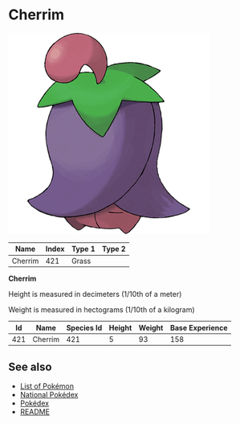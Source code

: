 # Cherrim


![Cherrim](images/421.png)

| **Name** | **Index** | **Type 1** | **Type 2** |
|----|----|----|----|
| Cherrim | 421 | Grass  |  |

**Cherrim** 


Height is measured in decimeters (1/10th of a meter)

Weight is measured in hectograms (1/10th of a kilogram)

| **Id** | **Name** | **Species Id** | **Height** | **Weight** | **Base Experience** |
|--------|----------|----------------|------------|------------|---------------------|
| 421 | Cherrim | 421 | 5 | 93 | 158 |


## See also

- [List of Pokémon](../pokemon.md)
- [National Pokédex](../national_pokedex.md)
- [Pokédex](../pokedex.md)
- [README](../README.md)

